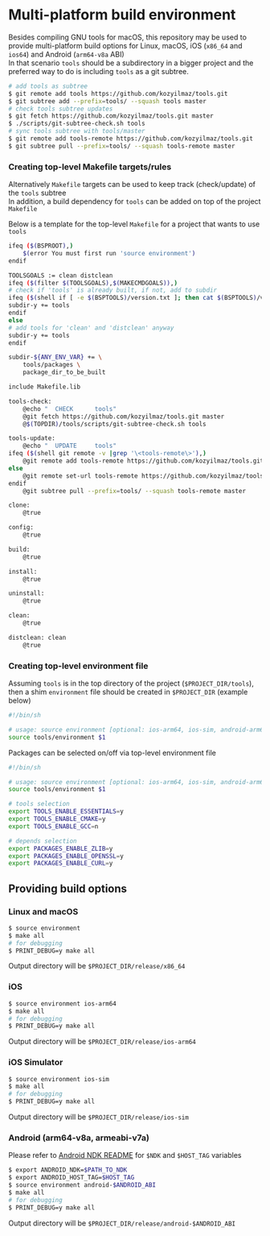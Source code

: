# Multi-platform build environment
Besides compiling GNU tools for macOS, this repository may be used to provide multi-platform build options for Linux, macOS, iOS (`x86_64` and `ios64`) and Android (`arm64-v8a` ABI)  
In that scenario `tools` should be a subdirectory in a bigger project and the preferred way to do is including `tools` as a git subtree.

```sh
# add tools as subtree
$ git remote add tools https://github.com/kozyilmaz/tools.git
$ git subtree add --prefix=tools/ --squash tools master
# check tools subtree updates
$ git fetch https://github.com/kozyilmaz/tools.git master
$ ./scripts/git-subtree-check.sh tools
# sync tools subtree with tools/master
$ git remote add tools-remote https://github.com/kozyilmaz/tools.git
$ git subtree pull --prefix=tools/ --squash tools-remote master
```

### Creating top-level Makefile targets/rules
Alternatively `Makefile` targets can be used to keep track (check/update) of the `tools` subtree  
In addition, a build dependency for `tools` can be added on top of the project `Makefile`  

Below is a template for the top-level `Makefile` for a project that wants to use `tools`

```sh
ifeq ($(BSPROOT),)
    $(error You must first run 'source environment')
endif

TOOLSGOALS := clean distclean
ifeq ($(filter $(TOOLSGOALS),$(MAKECMDGOALS)),)
# check if 'tools' is already built, if not, add to subdir
ifeq ($(shell if [ -e $(BSPTOOLS)/version.txt ]; then cat $(BSPTOOLS)/version.txt | cut -d '-' -f 1; fi),)
subdir-y += tools
endif
else
# add tools for 'clean' and 'distclean' anyway
subdir-y += tools
endif

subdir-${ANY_ENV_VAR} += \
	tools/packages \
	package_dir_to_be_built

include Makefile.lib

tools-check:
	@echo "  CHECK      tools"
	@git fetch https://github.com/kozyilmaz/tools.git master
	@$(TOPDIR)/tools/scripts/git-subtree-check.sh tools

tools-update:
	@echo "  UPDATE     tools"
ifeq ($(shell git remote -v |grep '\<tools-remote\>'),)
	@git remote add tools-remote https://github.com/kozyilmaz/tools.git
else
	@git remote set-url tools-remote https://github.com/kozyilmaz/tools.git
endif
	@git subtree pull --prefix=tools/ --squash tools-remote master

clone:
	@true

config:
	@true

build:
	@true

install:
	@true

uninstall:
	@true

clean:
	@true

distclean: clean
	@true
```


### Creating top-level environment file
Assuming `tools` is in the top directory of the project (`$PROJECT_DIR/tools`), then a shim `environment` file should be created in `$PROJECT_DIR` (example below)  
```sh
#!/bin/sh

# usage: source environment [optional: ios-arm64, ios-sim, android-arm64-v8a, android-armeabi-v7a, android-x86_64]
source tools/environment $1
```


Packages can be selected on/off via top-level environment file
```sh
#!/bin/sh

# usage: source environment [optional: ios-arm64, ios-sim, android-arm64-v8a, android-armeabi-v7a, android-x86_64, mingw-w64]
source tools/environment $1

# tools selection
export TOOLS_ENABLE_ESSENTIALS=y
export TOOLS_ENABLE_CMAKE=y
export TOOLS_ENABLE_GCC=n

# depends selection
export PACKAGES_ENABLE_ZLIB=y
export PACKAGES_ENABLE_OPENSSL=y
export PACKAGES_ENABLE_CURL=y
```


## Providing build options

### Linux and macOS
```sh
$ source environment
$ make all
# for debugging
$ PRINT_DEBUG=y make all
```
Output directory will be `$PROJECT_DIR/release/x86_64`

### iOS
```sh
$ source environment ios-arm64
$ make all
# for debugging
$ PRINT_DEBUG=y make all
```
Output directory will be `$PROJECT_DIR/release/ios-arm64`

### iOS Simulator
```sh
$ source environment ios-sim
$ make all
# for debugging
$ PRINT_DEBUG=y make all
```
Output directory will be `$PROJECT_DIR/release/ios-sim`

### Android (arm64-v8a, armeabi-v7a)
Please refer to [Android NDK README](https://developer.android.com/ndk/guides/other_build_systems) for `$NDK` and `$HOST_TAG` variables
```sh
$ export ANDROID_NDK=$PATH_TO_NDK
$ export ANDROID_HOST_TAG=$HOST_TAG
$ source environment android-$ANDROID_ABI
$ make all
# for debugging
$ PRINT_DEBUG=y make all
```
Output directory will be `$PROJECT_DIR/release/android-$ANDROID_ABI`

